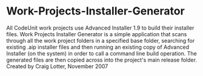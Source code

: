Work-Projects-Installer-Generator
=================================

All CodeUnit work projects use Advanced Installer 1.9 to build their installer files. Work Projects Installer Generator is a simple application that scans through all the work project folders in a specified base folder, searching for existing .aip installer files and then running an existing copy of Advanced Installer (on the system) in order to call a command line build operation. The generated files are then copied across into the project's main release folder.  Created by Craig Lotter, November 2007
